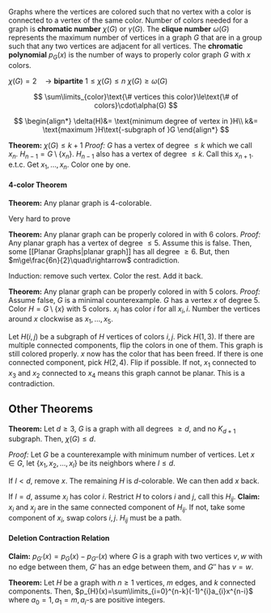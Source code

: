 Graphs where the vertices are colored such that no vertex with a color is connected to a vertex of the same color.
Number of colors needed for a graph is **chromatic number** $\chi(G)$ or $\gamma(G)$.
The **clique number** $\omega(G)$ represents the maximum number of vertices in a graph $G$ that are in a group such that any two vertices are adjacent for all vertices.
The **chromatic polynomial** $p_{G}(x)$ is the number of ways to properly color graph $G$ with $x$ colors.

$\chi(G)=2\quad\rightarrow$ **bipartite** 
$1\le\chi(G)\le n$
$\chi(G)\ge\omega(G)$

$$
\sum\limits_{color}\text{\# vertices this color}\le\text{\# of colors}\cdot\alpha(G)
$$

$$
\begin{align*}
\delta(H)&= \text{minimum degree of vertex in }H\\
k&= \text{maximum }H\text{-subgraph of }G
\end{align*}
$$

**Theorem:** $\chi(G)\le k+1$
*Proof:* $G$ has a vertex of degree $\le k$ which we call $x_{n}$. $H_{n-1}=G\setminus\{x_{n}\}$. $H_{n-1}$ also has a vertex of degree $\le k$. Call this $x_{n+1}$. e.t.c. Get $x_{1},\dots,x_{n}$. Color one by one.
#### 4-color Theorem
**Theorem:** Any planar graph is 4-colorable.

Very hard to prove

**Theorem:** Any planar graph can be properly colored in with 6 colors.
*Proof:* Any planar graph has a vertex of degree $\le 5$. Assume this is false. Then, some [[Planar Graphs|planar graph]] has all degree $\ge 6$. But, then $m\ge\frac{6n}{2}\quad\rightarrow$ contradiction.

Induction: remove such vertex. Color the rest. Add it back.

**Theorem:** Any planar graph can be properly colored in with 5 colors.
*Proof:* Assume false, $G$ is a minimal counterexample.
$G$ has a vertex $x$ of degree 5. Color $H=G\setminus\{x\}$ with 5 colors. $x_{i}$ has color $i$ for all $x_{i},i$. Number the vertices around $x$ clockwise as $x_{1},\dots,x_{5}$.

Let $H(i,j)$ be a subgraph of $H$ vertices of colors $i,j$. Pick $H(1,3)$. If there are multiple connected components, flip the colors in one of them. This graph is still colored properly. $x$ now has the color that has been freed. If there is one connected component, pick $H(2,4)$. Flip if possible. If not, $x_{1}$ connected to $x_{3}$ and $x_{2}$ connected to $x_{4}$ means this graph cannot be planar. This is a contradiction.

## Other Theorems
**Theorem:** Let $d\ge3$, $G$ is a graph with all degrees $\ge d$, and no $K_{d+1}$ subgraph. Then, $\chi(G)\le d$.

*Proof:* Let $G$ be a counterexample with minimum number of vertices. Let $x\in G$, let $\{x_{1},x_{2},\dots,x_{l}\}$ be its neighbors where $l\le d$.

If $l<d$, remove $x$. The remaining $H$ is $d$-colorable. We can then add $x$ back.

If $l=d$, assume $x_{i}$ has color $i$. Restrict $H$ to colors $i$ and $j$, call this $H_{ij}$.
**Claim:** $x_{i}$ and $x_{j}$ are in the same connected component of $H_{ij}$. If not, take some component of $x_{i}$, swap colors $i,j$. $H_{ij}$ must be a path.

#### Deletion Contraction Relation
**Claim:** $p_{G'}(x)=p_{G}(x)-p_{G''}(x)$ where $G$ is a graph with two vertices $v,w$ with no edge between them, $G'$ has an edge between them, and $G''$ has $v=w$.

**Theorem:** Let $H$ be a graph with $n\ge1$ vertices, $m$ edges, and $k$ connected components. Then, $p_{H}(x)=\sum\limits_{i=0}^{n-k}(-1)^{i}a_{i}x^{n-i}$ where $a_{0}=1,a_{1}=m,a_{i}$-s are positive integers.